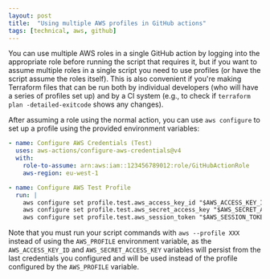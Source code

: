 ```yaml
---
layout: post
title:  "Using multiple AWS profiles in GitHub actions"
tags: [technical, aws, github]
---
```


You can use multiple AWS roles in a single GitHub action by logging into the appropriate role before running the script that requires it, but if you want to assume multiple roles in a single script you need to use profiles (or have the script assume the roles itself). This is also convenient if you're making Terraform files that can be run both by individual developers (who will have a series of profiles set up) and by a CI system (e.g., to check if `terraform plan -detailed-exitcode` shows any changes).

After assuming a role using the normal action, you can use `aws configure` to set up a profile using the provided environment variables:

```yml
- name: Configure AWS Credentials (Test)
  uses: aws-actions/configure-aws-credentials@v4
  with:
    role-to-assume: arn:aws:iam::123456789012:role/GitHubActionRole
    aws-region: eu-west-1

- name: Configure AWS Test Profile
  run: |
    aws configure set profile.test.aws_access_key_id "$AWS_ACCESS_KEY_ID"
    aws configure set profile.test.aws_secret_access_key "$AWS_SECRET_ACCESS_KEY"
    aws configure set profile.test.aws_session_token "$AWS_SESSION_TOKEN"
```

Note that you must run your script commands with `aws --profile XXX` instead of using the `AWS_PROFILE` environment variable, as the `AWS_ACCESS_KEY_ID` and `AWS_SECRET_ACCESS_KEY` variables will persist from the last credentials you configured and will be used instead of the profile configured by the `AWS_PROFILE` variable.
